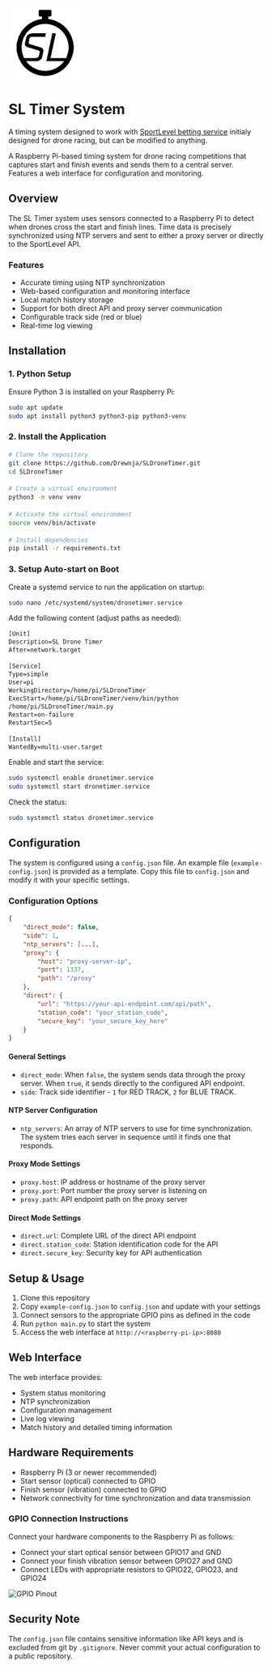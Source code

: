 ![logo](static/favicon.png)



# SL Timer System

A timing system designed to work with [SportLevel betting service](https://sportlevel.com/) initialy designed for drone racing, but can be modified to anything.

A Raspberry Pi-based timing system for drone racing competitions that captures start and finish events and sends them to a central server. Features a web interface for configuration and monitoring.

## Overview

The SL Timer system uses sensors connected to a Raspberry Pi to detect when drones cross the start and finish lines. Time data is precisely synchronized using NTP servers and sent to either a proxy server or directly to the SportLevel API.

### Features

- Accurate timing using NTP synchronization
- Web-based configuration and monitoring interface
- Local match history storage
- Support for both direct API and proxy server communication
- Configurable track side (red or blue)
- Real-time log viewing

## Installation

### 1. Python Setup

Ensure Python 3 is installed on your Raspberry Pi:

```bash
sudo apt update
sudo apt install python3 python3-pip python3-venv
```

### 2. Install the Application

```bash
# Clone the repository
git clone https://github.com/Drewnja/SLDroneTimer.git
cd SLDroneTimer

# Create a virtual environment
python3 -m venv venv

# Activate the virtual environment
source venv/bin/activate

# Install dependencies
pip install -r requirements.txt
```

### 3. Setup Auto-start on Boot

Create a systemd service to run the application on startup:

```bash
sudo nano /etc/systemd/system/dronetimer.service
```

Add the following content (adjust paths as needed):

```
[Unit]
Description=SL Drone Timer
After=network.target

[Service]
Type=simple
User=pi
WorkingDirectory=/home/pi/SLDroneTimer
ExecStart=/home/pi/SLDroneTimer/venv/bin/python /home/pi/SLDroneTimer/main.py
Restart=on-failure
RestartSec=5

[Install]
WantedBy=multi-user.target
```

Enable and start the service:

```bash
sudo systemctl enable dronetimer.service
sudo systemctl start dronetimer.service
```

Check the status:

```bash
sudo systemctl status dronetimer.service
```

## Configuration

The system is configured using a `config.json` file. An example file (`example-config.json`) is provided as a template. Copy this file to `config.json` and modify it with your specific settings.

### Configuration Options

```json
{
    "direct_mode": false,
    "side": 1,
    "ntp_servers": [...],
    "proxy": {
        "host": "proxy-server-ip",
        "port": 1337,
        "path": "/proxy"
    },
    "direct": {
        "url": "https://your-api-endpoint.com/api/path",
        "station_code": "your_station_code",
        "secure_key": "your_secure_key_here"
    }
}
```

#### General Settings

- `direct_mode`: When `false`, the system sends data through the proxy server. When `true`, it sends directly to the configured API endpoint.
- `side`: Track side identifier - `1` for RED TRACK, `2` for BLUE TRACK.

#### NTP Server Configuration

- `ntp_servers`: An array of NTP servers to use for time synchronization. The system tries each server in sequence until it finds one that responds.

#### Proxy Mode Settings

- `proxy.host`: IP address or hostname of the proxy server
- `proxy.port`: Port number the proxy server is listening on
- `proxy.path`: API endpoint path on the proxy server

#### Direct Mode Settings

- `direct.url`: Complete URL of the direct API endpoint
- `direct.station_code`: Station identification code for the API
- `direct.secure_key`: Security key for API authentication

## Setup & Usage

1. Clone this repository
2. Copy `example-config.json` to `config.json` and update with your settings
3. Connect sensors to the appropriate GPIO pins as defined in the code
4. Run `python main.py` to start the system
5. Access the web interface at `http://<raspberry-pi-ip>:8080`

## Web Interface

The web interface provides:

- System status monitoring
- NTP synchronization
- Configuration management
- Live log viewing
- Match history and detailed timing information

## Hardware Requirements

- Raspberry Pi (3 or newer recommended)
- Start sensor (optical) connected to GPIO
- Finish sensor (vibration) connected to GPIO
- Network connectivity for time synchronization and data transmission

### GPIO Connection Instructions

Connect your hardware components to the Raspberry Pi as follows:

- Connect your start optical sensor between GPIO17 and GND
- Connect your finish vibration sensor between GPIO27 and GND
- Connect LEDs with appropriate resistors to GPIO22, GPIO23, and GPIO24

![GPIO Pinout](https://www.raspberrypi.com/documentation/computers/images/GPIO-Pinout-Diagram-2.png)

## Security Note

The `config.json` file contains sensitive information like API keys and is excluded from git by `.gitignore`. Never commit your actual configuration to a public repository. 
